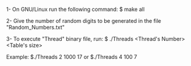 

1- On GNU/Linux run the following command:
$ make all

2- Give the number of random digits to be generated in the file "Random_Numbers.txt"

3- To execute "Thread" binary file, run:
$ ./Threads <Thread's Number> <Table's size> <Search value>

Example: 
$./Threads 2 1000 17 
or 
$./Threads 4 100 7
